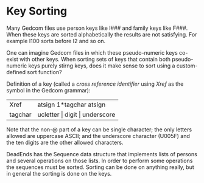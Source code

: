 # Key Sorting

Many Gedcom files use person keys like I### and family keys like F###. When these keys are sorted alphabetically the results are not satisfying. For example I100 sorts before I2 and so on.

One can imagine Gedcom files in which these pseudo-numeric keys co-exist with other keys. When sorting sets of keys that contain both pseudo-numeric keys purely stirng keys, does it make sense to sort using a custom-defined sort function?

Definition of a key (called a *cross reference identifier* using *Xref* as the symbol in the Gedcom grammar):

|||
|:---|:---|
|Xref|atsign 1*tagchar atsign|
|tagchar | ucletter \| digit \| underscore|

Note that the non-@ part of a key can be single character; the only letters allowed are uppercase ASCII; and the underscore character (U005F) and the ten digits are the other allowed characters.

DeadEnds has the Sequence data structure that implements lists of persons and several operations on those lists. In order to perform some operations the sequences must be sorted. Sorting can be done on anything really, but in general the sorting is done on the keys.
